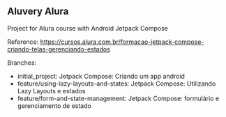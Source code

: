 Aluvery Alura
----
Project for Alura course with Android Jetpack Compose

Reference: https://cursos.alura.com.br/formacao-jetpack-compose-criando-telas-gerenciando-estados

Branches:
* initial_project: Jetpack Compose: Criando um app android
* feature/using-lazy-layouts-and-states: Jetpack Compose: Utilizando Lazy Layouts e estados
* feature/form-and-state-management: Jetpack Compose: formulário e gerenciamento de estado

